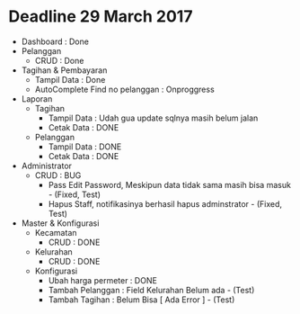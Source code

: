 # Deadline 29 March 2017

- Dashboard : Done
- Pelanggan
  - CRUD : Done
- Tagihan & Pembayaran
  - Tampil Data : Done
  - AutoComplete Find no pelanggan : Onproggress
- Laporan
  - Tagihan
    - Tampil Data : Udah gua update sqlnya masih belum jalan
    - Cetak Data : DONE
  - Pelanggan
    - Tampil Data : DONE
    - Cetak Data : DONE
- Administrator
  - CRUD : BUG
      - Pass Edit Password, Meskipun data tidak sama masih bisa masuk - (Fixed, Test)
      - Hapus Staff, notifikasinya berhasil hapus adminstrator - (Fixed, Test)
- Master & Konfigurasi
  - Kecamatan 
    - CRUD : DONE
  - Kelurahan
    - CRUD : DONE
  - Konfigurasi
    - Ubah harga permeter : DONE
    - Tambah Pelanggan : Field Kelurahan Belum ada - (Test)
    - Tambah Tagihan : Belum Bisa [ Ada Error ] - (Test)
  
